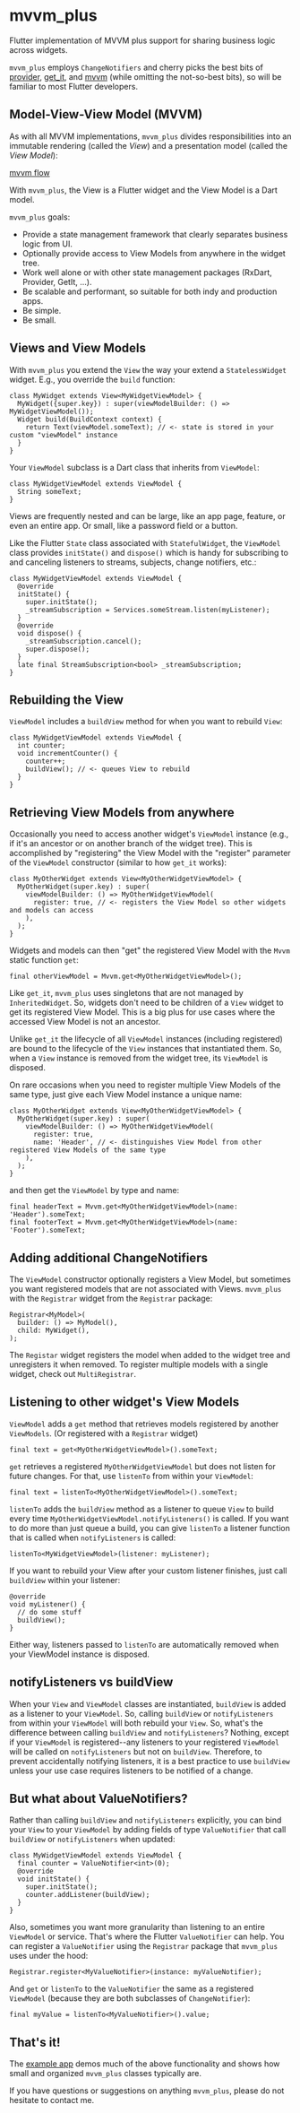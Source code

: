 # mvvm_plus

Flutter implementation of MVVM plus support for sharing business logic across widgets.

`mvvm_plus` employs `ChangeNotifiers` and cherry picks the best bits of [provider](https://pub.dev/packages/provider), [get_it](https://pub.dev/packages/get_it), and [mvvm](https://pub.dev/packages/mvvm) (while omitting the not-so-best bits), so will be familiar to most Flutter developers.

## Model-View-View Model (MVVM)

As with all MVVM implementations, `mvvm_plus` divides responsibilities into an immutable rendering (called the *View*) and a presentation model (called the *View Model*):

[mvvm flow](https://github.com/buttonsrtoys/mvvm_plus/blob/mvvm_plus/assets/MVVM_flow.png)

With `mvvm_plus`, the View is a Flutter widget and the View Model is a Dart model. 

`mvvm_plus` goals:
- Provide a state management framework that clearly separates business logic from UI.
- Optionally provide access to View Models from anywhere in the widget tree.
- Work well alone or with other state management packages (RxDart, Provider, GetIt, ...).
- Be scalable and performant, so suitable for both indy and production apps.
- Be simple.
- Be small.

## Views and View Models

With `mvvm_plus` you extend the `View` the way your extend a `StatelessWidget` widget. E.g., you override the `build` function:

    class MyWidget extends View<MyWidgetViewModel> {
      MyWidget({super.key}) : super(viewModelBuilder: () => MyWidgetViewModel());
      Widget build(BuildContext context) {
        return Text(viewModel.someText); // <- state is stored in your custom "viewModel" instance
      }
    }

Your `ViewModel` subclass is a Dart class that inherits from `ViewModel`:

    class MyWidgetViewModel extends ViewModel {
      String someText;
    }

Views are frequently nested and can be large, like an app page, feature, or even an entire app. Or small, like a password field or a button.

Like the Flutter `State` class associated with `StatefulWidget`, the `ViewModel` class provides `initState()` and `dispose()` which is handy for subscribing to and canceling listeners to streams, subjects, change notifiers, etc.:

    class MyWidgetViewModel extends ViewModel {
      @override
      initState() {
        super.initState();
        _streamSubscription = Services.someStream.listen(myListener);
      }
      @override
      void dispose() {
        _streamSubscription.cancel();
        super.dispose();
      }
      late final StreamSubscription<bool> _streamSubscription;
    }

## Rebuilding the View

`ViewModel` includes a `buildView` method for when you want to rebuild `View`:

    class MyWidgetViewModel extends ViewModel {
      int counter;
      void incrementCounter() {
        counter++;
        buildView(); // <- queues View to rebuild
      }
    }

## Retrieving View Models from anywhere

Occasionally you need to access another widget's `ViewModel` instance (e.g., if it's an ancestor or on another branch of the widget tree). This is accomplished by "registering" the View Model with the "register" parameter of the `ViewModel` constructor (similar to how `get_it` works):

    class MyOtherWidget extends View<MyOtherWidgetViewModel> {
      MyOtherWidget(super.key) : super(
        viewModelBuilder: () => MyOtherWidgetViewModel(
          register: true, // <- registers the View Model so other widgets and models can access
        ),
      );
    }

Widgets and models can then "get" the registered View Model with the `Mvvm` static function `get`:

    final otherViewModel = Mvvm.get<MyOtherWidgetViewModel>();

Like `get_it`, `mvvm_plus` uses singletons that are not managed by `InheritedWidget`. So, widgets don't need to be children of a `View` widget to get its registered View Model. This is a big plus for use cases where the accessed View Model is not an ancestor.

Unlike `get_it` the lifecycle of all `ViewModel` instances (including registered) are bound to the lifecycle of the `View` instances that instantiated them. So, when a `View` instance is removed from the widget tree, its `ViewModel` is disposed.

On rare occasions when you need to register multiple View Models of the same type, just give each View Model instance a unique name:

    class MyOtherWidget extends View<MyOtherWidgetViewModel> {
      MyOtherWidget(super.key) : super(
        viewModelBuilder: () => MyOtherWidgetViewModel(
          register: true,
          name: 'Header', // <- distinguishes View Model from other registered View Models of the same type
        ),
      );
    }

and then get the `ViewModel` by type and name:

    final headerText = Mvvm.get<MyOtherWidgetViewModel>(name: 'Header').someText;
    final footerText = Mvvm.get<MyOtherWidgetViewModel>(name: 'Footer').someText;

## Adding additional ChangeNotifiers 

The `ViewModel` constructor optionally registers a View Model, but sometimes you want registered models that are not associated with Views. `mvvm_plus` with the `Registrar` widget from the `Registrar` package:

    Registrar<MyModel>(
      builder: () => MyModel(),
      child: MyWidget(),
    );

The `Registar` widget registers the model when added to the widget tree and unregisters it when removed. To register multiple models with a single widget, check out `MultiRegistrar`.

## Listening to other widget's View Models

`ViewModel` adds a `get` method that retrieves models registered by another `ViewModels`. (Or registered with a `Registrar` widget)

    final text = get<MyOtherWidgetViewModel>().someText;

`get` retrieves a registered `MyOtherWidgetViewModel` but does not listen for future changes. For that, use `listenTo` from within your `ViewModel`:

    final text = listenTo<MyOtherWidgetViewModel>().someText;

`listenTo` adds the `buildView` method as a listener to queue `View` to build every time `MyOtherWidgetViewModel.notifyListeners()` is called. If you want to do more than just queue a build, you can give `listenTo` a listener function that is called when `notifyListeners` is called:

    listenTo<MyWidgetViewModel>(listener: myListener);

If you want to rebuild your View after your custom listener finishes, just call `buildView` within your listener:

    @override
    void myListener() {
      // do some stuff
      buildView(); 
    }

Either way, listeners passed to `listenTo` are automatically removed when your ViewModel instance is disposed.

## notifyListeners vs buildView

When your `View` and `ViewModel` classes are instantiated, `buildView` is added as a listener to your `ViewModel`. So, calling `buildView` or `notifyListeners` from within your `ViewModel` will both rebuild your `View`. So, what's the difference between calling `buildView` and `notifyListeners`? Nothing, except if your `ViewModel` is registered--any listeners to your registered `ViewModel` will be called on `notifyListeners` but not on `buildView`. Therefore, to prevent accidentally notifying listeners, it is a best practice to use `buildView` unless your use case requires listeners to be notified of a change.

## But what about ValueNotifiers?

Rather than calling `buildView` and `notifyListeners` explicitly, you can bind your `View` to your `ViewModel` by adding fields of type `ValueNotifier` that call `buildView` or `notifyListeners` when updated:

    class MyWidgetViewModel extends ViewModel {
      final counter = ValueNotifier<int>(0);
      @override
      void initState() {
        super.initState();
        counter.addListener(buildView);
      }
    }

Also, sometimes you want more granularity than listening to an entire `ViewModel` or service. That's where the Flutter `ValueNotifier` can help. You can register a `ValueNotifier` using the `Registrar` package that `mvvm_plus` uses under the hood:

    Registrar.register<MyValueNotifier>(instance: myValueNotifier);

And `get` or `listenTo` to the `ValueNotifier` the same as a registered `ViewModel` (because they are both subclasses of `ChangeNotifier`):

    final myValue = listenTo<MyValueNotifier>().value;

## That's it! 

The [example app](https://github.com/buttonsrtoys/view/tree/main/example) demos much of the above functionality and shows how small and organized `mvvm_plus` classes typically are.

If you have questions or suggestions on anything `mvvm_plus`, please do not hesitate to contact me.